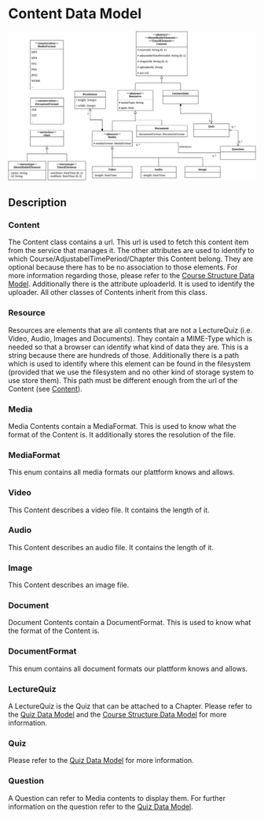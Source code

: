 # Content Data Model

![ContentDataModel](./Images/Architecture/Content-Model.png)

## Description

### Content

The Content class contains a url. This url is used to fetch this content item from the service that manages it. The other attributes are used to identify to which Course/AdjustabelTimePeriod/Chapter this Content belong. They are optional because there has to be no association to those elements. For more information regarding those, please refer to the [Course Structure Data Model](Application-Architecture--Data-Model--Course). Additionally there is the attribute uploaderId. It is used to identify the uploader. All other classes of Contents inherit from this class. 

### Resource

Resources are elements that are all contents that are not a LectureQuiz (i.e. Video, Audio, Images and Documents). They contain a MIME-Type which is needed so that a browser can identify what kind of data they are. This is a string because there are hundreds of those. Additionally there is a path which is used to identify where this element can be found in the filesystem (provided that we use the filesystem and no other kind of storage system to use store them). This path must be different enough from the url of the Content (see [Content](Application-Architecture--Data-Model--Content#content)).

### Media

Media Contents contain a MediaFormat. This is used to know what the format of the Content is. It additionally stores the resolution of the file.

### MediaFormat

This enum contains all media formats our plattform knows and allows.

### Video

This Content describes a video file. It contains the length of it.

### Audio

This Content describes an audio file. It contains the length of it.

### Image

This Content describes an image file.

### Document

Document Contents contain a DocumentFormat. This is used to know what the format of the Content is.

### DocumentFormat

This enum contains all document formats our plattform knows and allows.

### LectureQuiz

A LectureQuiz is the Quiz that can be attached to a Chapter. Please refer to the [Quiz Data Model](Application-Architecture--Data-Model--Quiz#lecturequiz) and the [Course Structure Data Model](Application-Architecture--Data-Model--Course#lecturequiz) for more information.

### Quiz

Please refer to the [Quiz Data Model](Application-Architecture--Data-Model--Quiz#quiz) for more information. 

### Question

A Question can refer to Media contents to display them. For further information on the question refer to the [Quiz Data Model](Application-Architecture--Data-Model--Quiz#question).